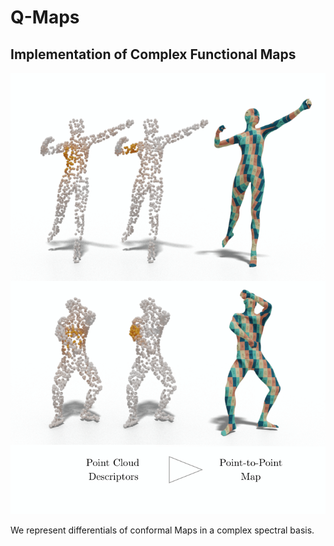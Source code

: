 # Q-Maps

## Implementation of Complex Functional Maps

<!-- ![TEASER](https://raw.githubusercontent.com/nicolasdonati/master/images/TEASER.png "TEASER") -->
<p align="center">
<img src="https://raw.githubusercontent.com/LIX-shape-analysis/GeomFmaps/master/images/TEASER.png" width="600">
</p>

We represent differentials of conformal Maps in a complex spectral basis.


